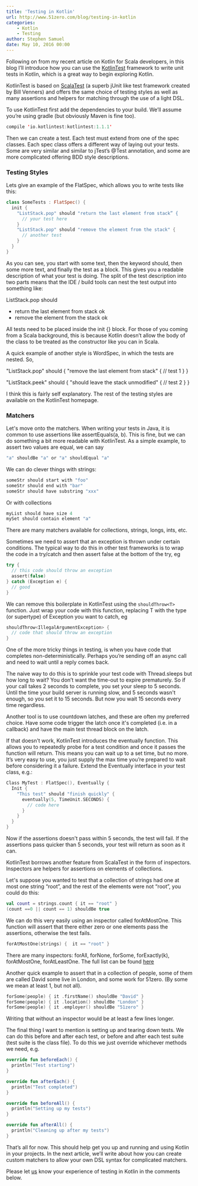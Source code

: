 ```yaml
---
title: 'Testing in Kotlin'
url: http://www.51zero.com/blog/testing-in-kotlin
categories:
    - Kotlin
    - Testing
author: Stephen Samuel
date: May 10, 2016 00:00
---
```

Following on from my recent article on Kotlin for Scala developers, in this blog I’ll introduce how you can use the [KotlinTest](https://github.com/kotlintest/kotlintest) framework to write unit tests in Kotlin, which is a great way to begin exploring Kotlin.

KotlinTest is based on [ScalaTest](http://www.scalatest.org/) (a superb jUnit like test framework created by Bill Venners) and offers the same choice of testing styles as well as many assertions and helpers for matching through the use of a light DSL.

To use KotlinTest first add the dependencies to your build. We’ll assume you’re using gradle (but obviously Maven is fine too).

```kotlin
compile 'io.kotlintest:kotlintest:1.1.1'
```

Then we can create a test. Each test must extend from one of the spec classes. Each spec class offers a different way of laying out your tests. Some are very similar and similar to jTest’s @Test annotation, and some are more complicated offering BDD style descriptions.

### Testing Styles

Lets give an example of the FlatSpec, which allows you to write tests like this:

```kotlin
class SomeTests : FlatSpec() {
  init {
    "ListStack.pop" should "return the last element from stack” {
      // your test here
    }
    "ListStack.pop" should "remove the element from the stack" {
      // another test
    }
  }
}
```

As you can see, you start with some text, then the keyword should, then some more text, and finally the test as a block. This gives you a readable description of what your test is doing. The split of the test description into two parts means that the IDE / build tools can nest the test output into something like:

ListStack.pop should

*   return the last element from stack    ok
*   remove the element from the stack    ok

All tests need to be placed inside the init {} block. For those of you coming from a Scala background, this is because Kotlin doesn’t allow the body of the class to be treated as the constructor like you can in Scala.

A quick example of another style is WordSpec, in which the tests are nested. So,

"ListStack.pop" should {
  "remove the last element from stack" {
    // test 1
  }
}

"ListStack.peek" should {
  "should leave the stack unmodified" {
    // test 2
  }
}

I think this is fairly self explanatory. The rest of the testing styles are available on the KotlinTest homepage.

### Matchers

Let's move onto the matchers. When writing your tests in Java, it is common to use assertions like assertEquals(a, b). This is fine, but we can do something a bit more readable with KotlinTest. As a simple example, to assert two values are equal, we can say

```kotlin
"a" shouldBe "a" or "a" shouldEqual "a"
```

We can do clever things with strings:

```kotlin
someStr should start with "foo"
someStr should end with "bar"
someStr should have substring "xxx"
```

Or with collections

```kotlin
myList should have size 4
mySet should contain element "a"
```

There are many matchers available for collections, strings, longs, ints, etc.

Sometimes we need to assert that an exception is thrown under certain conditions. The typical way to do this in other test frameworks is to wrap the code in a try/catch and then assert false at the bottom of the try, eg

```kotlin
try {
  // this code should throw an exception
  assert(false)
} catch (Exception e) {
  // good
}

```

We can remove this boilerplate in KotlinTest using the `shouldThrow<T>` function. Just wrap your code with this function, replacing T with the type (or supertype) of Exception you want to catch, eg

```kotlin
shouldThrow<IllegalArgumentException> {
  // code that should throw an exception
}
```

One of the more tricky things in testing, is when you have code that completes non-deterministically. Perhaps you’re sending off an async call and need to wait until a reply comes back.

The naive way to do this is to sprinkle your test code with Thread.sleeps but how long to wait? You don’t want the time-out to expire prematurely. So if your call takes 2 seconds to complete, you set your sleep to 5 seconds. Until the time your build server is running slow, and 5 seconds wasn't enough, so you set it to 15 seconds. But now you wait 15 seconds every time regardless.

Another tool is to use countdown latches, and these are often my preferred choice. Have some code trigger the latch once it's completed (i.e. in a callback) and have the main test thread block on the latch.

If that doesn't work, KotlinTest introduces the eventually function. This allows you to repeatedly probe for a test condition and once it passes the function will return. This means you can wait up to a set time, but no more. It’s very easy to use, you just supply the max time you’re prepared to wait before considering it a failure. Extend the Eventually interface in your test class, e.g.:

```kotlin
Class MyTest : FlatSpec(), Eventually {
  Init {
    "This test" should "finish quickly" {
      eventually(5, TimeUnit.SECONDS) {
        // code here
      }
    }
  }
}
```

Now if the assertions doesn't pass within 5 seconds, the test will fail. If the assertions pass quicker than 5 seconds, your test will return as soon as it can.

KotlinTest borrows another feature from ScalaTest in the form of inspectors. Inspectors are helpers for assertions on elements of collections.

Let's suppose you wanted to test that a collection of strings had one at most one string “root”, and the rest of the elements were not “root”, you could do this:

```kotlin
val count = strings.count { it == "root" }
(count ==0 || count == 1) shouldBe true
```

We can do this very easily using an inspector called forAtMostOne. This function will assert that there either zero or one elements pass the assertions, otherwise the test fails.

```kotlin
forAtMostOne(strings) {  it == "root" }
```

There are many inspectors: forAll, forNone, forSome, forExactly(k), forAtMostOne, forAtLeastOne. The full list can be found [here](https://github.com/kotlintest/kotlintest#inspectors)

Another quick example to assert that in a collection of people, some of them are called David some live in London, and some work for 51zero. (By some we mean at least 1, but not all).

```kotlin
forSome(people) { it .firstName() shouldBe "David" }
forSome(people) { it .location() shouldBe "London" }
forSome(people) { it .employer() shouldBe "51zero" }
```

Writing that without an inspector would be at least a few lines longer.

The final thing I want to mention is setting up and tearing down tests. We can do this before and after each test, or before and after each test suite (test suite is the class file). To do this we just override whichever methods we need, e.g.

```kotlin
override fun beforeEach() {
  println("Test starting")
}

override fun afterEach() {
  println("Test completed")
}

override fun beforeAll() {
  println("Setting up my tests")
}

override fun afterAll() {
  println("Cleaning up after my tests")
}
```

That’s all for now. This should help get you up and running and using Kotlin in your projects. In the next article, we’ll write about how you can create custom matchers to allow your own DSL syntax for complicated matchers.

Please let [us](http://www.51zero.com/about) know your experience of testing in Kotlin in the comments below.
